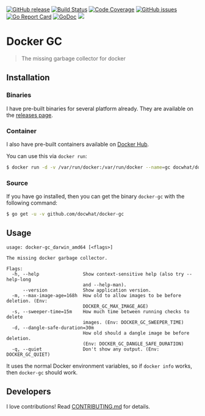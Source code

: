 [![GitHub release](https://img.shields.io/github/release/docwhat/docker-gc.svg)](https://github.com/docwhat/docker-gc/releases) [![Build Status](https://travis-ci.org/docwhat/docker-gc.svg?branch=master)](https://travis-ci.org/docwhat/docker-gc) [![Code Coverage](https://codecov.io/gh/docwhat/docker-gc/branch/master/graph/badge.svg)](https://codecov.io/gh/docwhat/docker-gc) [![GitHub issues](https://img.shields.io/github/issues/docwhat/docker-gc.svg)](https://github.com/docwhat/docker-gc/issues) [![Go Report Card](https://goreportcard.com/badge/github.com/docwhat/docker-gc)](https://goreportcard.com/report/github.com/docwhat/docker-gc) [![GoDoc](https://godoc.org/github.com/docwhat/docker-gc?status.svg)](https://godoc.org/github.com/docwhat/docker-gc) [![](http://badge-imagelayers.iron.io/docwhat/docker-gc:latest.svg)](http://imagelayers.iron.io/?images=docwhat/webtest:latest "Get your own badge on imagelayers.iron.io")

Docker GC
=========

> The missing garbage collector for docker

Installation
------------

### Binaries

I have pre-built binaries for several platform already. They are available on the [releases page](https://github.com/docwhat/docker-gc/releases).

### Container

I also have pre-built containers available on [Docker Hub](https://hub.docker.com/r/docwhat/docker-gc/).

You can use this via `docker run`:

``` .sh
$ docker run -d -v /var/run/docker:/var/run/docker --name=gc docwhat/docker-gc:latest
```

### Source

If you have go installed, then you can get the binary `docker-gc` with the following command:

``` .sh
$ go get -u -v github.com/docwhat/docker-gc
```

Usage
-----

    usage: docker-gc_darwin_amd64 [<flags>]

    The missing docker garbage collector.

    Flags:
      -h, --help                Show context-sensitive help (also try --help-long
                                and --help-man).
          --version             Show application version.
      -m, --max-image-age=168h  How old to allow images to be before deletion. (Env:
                                DOCKER_GC_MAX_IMAGE_AGE)
      -s, --sweeper-time=15m    How much time between running checks to delete
                                images. (Env: DOCKER_GC_SWEEPER_TIME)
      -d, --dangle-safe-duration=30m
                                How old should a dangle image be before deletion.
                                (Env: DOCKER_GC_DANGLE_SAFE_DURATION)
      -q, --quiet               Don't show any output. (Env: DOCKER_GC_QUIET)

It uses the normal Docker environment variables, so if `docker info` works, then `docker-gc` should work.

Developers
----------

I love contributions! Read [CONTRIBUTING.md](CONTRIBUTING.md) for details.
